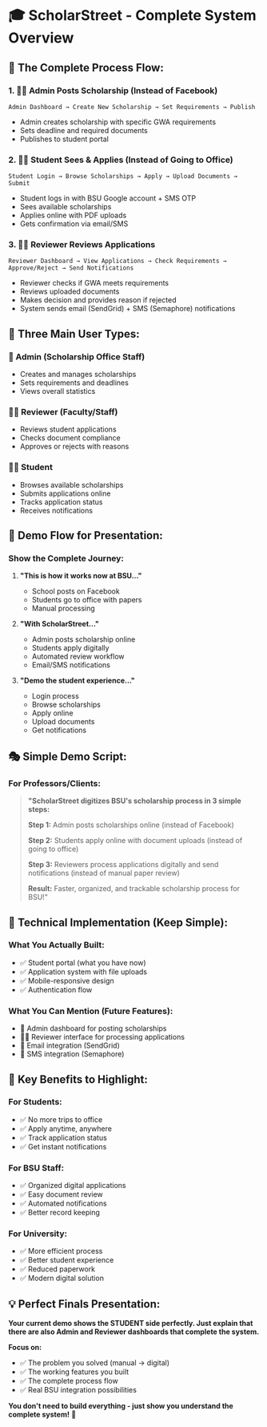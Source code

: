# 🎓 ScholarStreet - Complete System Overview

## 🔄 **The Complete Process Flow:**

### **1. 👨‍💼 Admin Posts Scholarship (Instead of Facebook)**
```
Admin Dashboard → Create New Scholarship → Set Requirements → Publish
```
- Admin creates scholarship with specific GWA requirements
- Sets deadline and required documents
- Publishes to student portal

### **2. 👩‍🎓 Student Sees & Applies (Instead of Going to Office)**
```
Student Login → Browse Scholarships → Apply → Upload Documents → Submit
```
- Student logs in with BSU Google account + SMS OTP
- Sees available scholarships
- Applies online with PDF uploads
- Gets confirmation via email/SMS

### **3. 👨‍🏫 Reviewer Reviews Applications**
```
Reviewer Dashboard → View Applications → Check Requirements → Approve/Reject → Send Notifications
```
- Reviewer checks if GWA meets requirements
- Reviews uploaded documents
- Makes decision and provides reason if rejected
- System sends email (SendGrid) + SMS (Semaphore) notifications

## 🎯 **Three Main User Types:**

### **🔧 Admin (Scholarship Office Staff)**
- Creates and manages scholarships
- Sets requirements and deadlines
- Views overall statistics

### **👨‍🏫 Reviewer (Faculty/Staff)**
- Reviews student applications
- Checks document compliance
- Approves or rejects with reasons

### **👩‍🎓 Student**
- Browses available scholarships
- Submits applications online
- Tracks application status
- Receives notifications

## 📱 **Demo Flow for Presentation:**

### **Show the Complete Journey:**

1. **"This is how it works now at BSU..."**
   - School posts on Facebook
   - Students go to office with papers
   - Manual processing

2. **"With ScholarStreet..."**
   - Admin posts scholarship online
   - Students apply digitally
   - Automated review workflow
   - Email/SMS notifications

3. **"Demo the student experience..."**
   - Login process
   - Browse scholarships
   - Apply online
   - Upload documents
   - Get notifications

## 🎭 **Simple Demo Script:**

### **For Professors/Clients:**

> **"ScholarStreet digitizes BSU's scholarship process in 3 simple steps:**
>
> **Step 1:** Admin posts scholarships online (instead of Facebook)
> 
> **Step 2:** Students apply online with document uploads (instead of going to office)
> 
> **Step 3:** Reviewers process applications digitally and send notifications (instead of manual paper review)
>
> **Result:** Faster, organized, and trackable scholarship process for BSU!"

## 🔧 **Technical Implementation (Keep Simple):**

### **What You Actually Built:**
- ✅ Student portal (what you have now)
- ✅ Application system with file uploads
- ✅ Mobile-responsive design
- ✅ Authentication flow

### **What You Can Mention (Future Features):**
- 📝 Admin dashboard for posting scholarships
- 👨‍🏫 Reviewer interface for processing applications
- 📧 Email integration (SendGrid)
- 📱 SMS integration (Semaphore)

## 🎯 **Key Benefits to Highlight:**

### **For Students:**
- ✅ No more trips to office
- ✅ Apply anytime, anywhere
- ✅ Track application status
- ✅ Get instant notifications

### **For BSU Staff:**
- ✅ Organized digital applications
- ✅ Easy document review
- ✅ Automated notifications
- ✅ Better record keeping

### **For University:**
- ✅ More efficient process
- ✅ Better student experience
- ✅ Reduced paperwork
- ✅ Modern digital solution

## 💡 **Perfect Finals Presentation:**

**Your current demo shows the STUDENT side perfectly. Just explain that there are also Admin and Reviewer dashboards that complete the system.**

**Focus on:**
- ✅ The problem you solved (manual → digital)
- ✅ The working features you built
- ✅ The complete process flow
- ✅ Real BSU integration possibilities

**You don't need to build everything - just show you understand the complete system!** 🎉